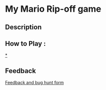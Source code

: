 # My Mario Rip-off game

## Description

## How to Play :
[*](my_game.exe)
## Feedback
[Feedback and bug hunt form](https://docs.google.com/forms/d/e/1FAIpQLSdi_TQHA-dJCTpM8xcwgrlRvUOVOMLHUmkCR6a-vuwQeHj70w/viewform?usp=sf_link)
